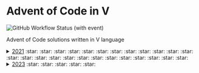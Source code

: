 # Advent of Code in V
![GitHub Workflow Status (with event)](https://img.shields.io/github/actions/workflow/status/SewerynKaminski/Advent-of-Code-in-V/blank.yml)

Advent of Code solutions written in V language
<details>
    <summary>
        <a href="modules/year2021">2021</a> 
        :star: :star: :star: :star: :star: :star: :star: :star: :star: :star: 
        :star: :star: :star: :star: :star: :star: :star: :star: :star: :star: 
        :star: :star: :star: :star: :star: 
    </summary>
    
* [Day 1 - Sonar Sweep](modules/year2021/day01) - :star:
* [Day 2 - Dive!](modules/year2021/day02) -  :star:
* [Day 3 - Binary Diagnostic](modules/year2021/day03) -  :star:
* [Day 4 - Giant Squid](modules/year2021/day04) -  :star:
* [Day 5 - Hydrothermal Venture](modules/year2021/day05) -  :star:
* [Day 6 - Lanternfish](modules/year2021/day06) -  :star:
* [Day 7 - The Treachery of Whales](modules/year2021/day07) -  :star:
* [Day 8 - Seven Segment Search](modules/year2021/day08) -  :star:
* [Day 9 - Smoke Basin](modules/year2021/day09) -  :star:
* [Day 10 - Syntax Scoring](modules/year2021/day10) -  :star:
* [Day 11 - Dumbo Octopus](modules/year2021/day11) -  :star:
* [Day 12 - Passage Pathing](modules/year2021/day12) -  :star:
* [Day 13 - Transparent Origami](modules/year2021/day13) -  :star:
* [Day 14 - Extended Polymerization](modules/year2021/day14) -  :star:
* [Day 15 - Chiton](modules/year2021/day15) -  :star:
* [Day 16 - Packet Decoder](modules/year2021/day16) -  :star:
* [Day 17 - Trick Shot](modules/year2021/day17) -  :star:
* [Day 18 - Snailfish](modules/year2021/day18) -  :star:
* [Day 19 - Beacon Scanner](modules/year2021/day19) -  :star:
* [Day 20 - Trench Map](modules/year2021/day20) -  :star:
* [Day 21 - Dirac Dice](modules/year2021/day21) -  :star:
* [Day 22 - Reactor Reboot](modules/year2021/day22) -  :star:
* [Day 23 - Amphipod](modules/year2021/day23) -  :star:
* [Day 24 - Arithmetic Logic Unit](modules/year2021/day24) -  :star:
* [Day 25 - Sea Cucumber](modules/year2021/day25) -  :star:
    
</details>
<details>
    <summary>
        <a href="modules/year2023">2023</a> 
        :star: :star: :star: :star: :star:
    </summary>
    
* [Day 1 - Trebuchet?!](modules/year2023/day01) - :star:
* [Day 2 - Cube Conundrum](modules/year2023/day02) - :star:
* [Day 3 - Gear Ratios](modules/year2023/day03) - :star:
* [Day 4 - Scratchcards](modules/year2023/day04) - :star:
* [Day 5 - If You Give A Seed A Fertilizer](modules/year2023/day05) - :star:
</details>
